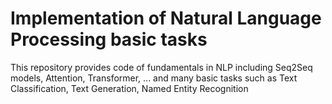 # Implementation of Natural Language Processing basic tasks
This repository provides code of fundamentals in NLP including Seq2Seq models, Attention, Transformer, ... and many basic tasks such as Text Classification, Text Generation, Named Entity Recognition 
